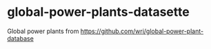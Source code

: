 # global-power-plants-datasette

Global power plants from https://github.com/wri/global-power-plant-database
